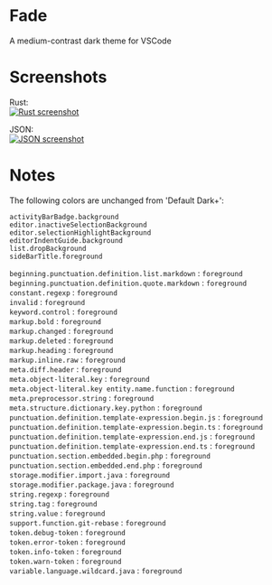 # Fade
A medium-contrast dark theme for VSCode

# Screenshots
Rust:  
[![Rust screenshot](https://raw.githubusercontent.com/dodheim/fade-theme/master/rust.png)](https://raw.githubusercontent.com/dodheim/fade-theme/master/rust.png)

JSON:  
[![JSON screenshot](https://raw.githubusercontent.com/dodheim/fade-theme/master/json.png)](https://raw.githubusercontent.com/dodheim/fade-theme/master/json.png)

# Notes
The following colors are unchanged from 'Default Dark+':

`activityBarBadge.background`  
`editor.inactiveSelectionBackground`  
`editor.selectionHighlightBackground`  
`editorIndentGuide.background`  
`list.dropBackground`  
`sideBarTitle.foreground`

`beginning.punctuation.definition.list.markdown` : `foreground`  
`beginning.punctuation.definition.quote.markdown` : `foreground`  
`constant.regexp` : `foreground`  
`invalid` : `foreground`  
`keyword.control` : `foreground`  
`markup.bold` : `foreground`  
`markup.changed` : `foreground`  
`markup.deleted` : `foreground`  
`markup.heading` : `foreground`  
`markup.inline.raw` : `foreground`  
`meta.diff.header` : `foreground`  
`meta.object-literal.key` : `foreground`  
`meta.object-literal.key entity.name.function` : `foreground`  
`meta.preprocessor.string` : `foreground`  
`meta.structure.dictionary.key.python` : `foreground`  
`punctuation.definition.template-expression.begin.js` : `foreground`  
`punctuation.definition.template-expression.begin.ts` : `foreground`  
`punctuation.definition.template-expression.end.js` : `foreground`  
`punctuation.definition.template-expression.end.ts` : `foreground`  
`punctuation.section.embedded.begin.php` : `foreground`  
`punctuation.section.embedded.end.php` : `foreground`  
`storage.modifier.import.java` : `foreground`  
`storage.modifier.package.java` : `foreground`  
`string.regexp` : `foreground`  
`string.tag` : `foreground`  
`string.value` : `foreground`  
`support.function.git-rebase` : `foreground`  
`token.debug-token` : `foreground`  
`token.error-token` : `foreground`  
`token.info-token` : `foreground`  
`token.warn-token` : `foreground`  
`variable.language.wildcard.java` : `foreground`
